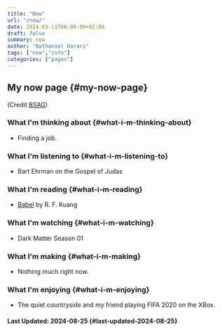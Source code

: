 ```yaml
---
title: "Now"
url: "/now/"
date: 2024-03-11T06:00:00+02:00
draft: false
summary: now
author: "Nathaniel Harari"
tags: ["now","info"]
categories: ["pages"]
---
```

## My now page {#my-now-page}

(Credit [BSAG](https://bsag.omg.lol/now))

### What I'm thinking about {#what-i-m-thinking-about}
- Finding a job.

### What I'm listening to {#what-i-m-listening-to}
- Bart Ehrman on the Gospel of Judas

### What I'm reading {#what-i-m-reading}
- [Babel](https://www.goodreads.com/en/book/show/57945316 "Babel on Goodreads") by R. F. Kuang

### What I'm watching {#what-i-m-watching}
- Dark Matter Season 01

### What I'm making {#what-i-m-making}
- Nothing much right now.

### What I'm enjoying {#what-i-m-enjoying}
- The quiet countryside and my friend playing FIFA 2020 on the XBox.


#### Last Updated: 2024-08-25 {#last-updated-2024-08-25}

